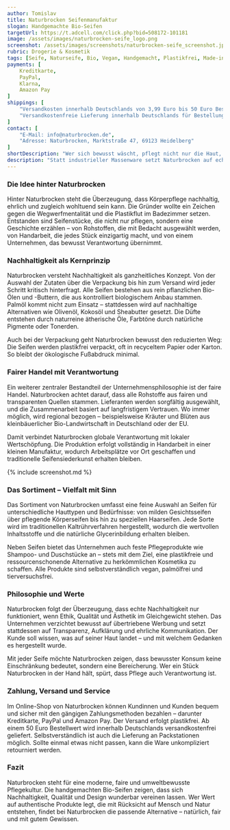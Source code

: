 ```yaml
---
author: Tomislav
title: Naturbrocken Seifenmanufaktur
slogan: Handgemachte Bio-Seifen
targetUrl: https://t.adcell.com/click.php?bid=508172-101181
image: /assets/images/naturbrocken-seife_logo.png
screenshot: /assets/images/screenshots/naturbrocken-seife_screenshot.jpg
rubric: Drogerie & Kosmetik
tags: [Seife, Naturseife, Bio, Vegan, Handgemacht, Plastikfrei, Made-in-EU]
payments: [
    Kreditkarte,
    PayPal,
    Klarna,
    Amazon Pay
]
shippings: [
    "Versandkosten innerhalb Deutschlands von 3,99 Euro bis 50 Euro Bestellwert",
    "Versandkostenfreie Lieferung innerhalb Deutschlands für Bestellungen ab 50 Euro"
]
contact: [
    "E-Mail: info@naturbrocken.de",
    "Adresse: Naturbrocken, Marktstraße 47, 69123 Heidelberg"
]
shortDescription: "Wer sich bewusst wäscht, pflegt nicht nur die Haut, sondern auch die Umwelt. Das Unternehmen Naturbrocken steht genau für diesen Gedanken: hochwertige, handgemachte Bio-Seifen, die mit Liebe, Verantwortung und Respekt gegenüber Mensch und Natur hergestellt werden."
description: "Statt industrieller Massenware setzt Naturbrocken auf echte Handarbeit, kurze Lieferketten und faire Beziehungen zu allen Beteiligten."
---
```


### Die Idee hinter Naturbrocken

Hinter Naturbrocken steht die Überzeugung, dass Körperpflege nachhaltig, ehrlich und zugleich wohltuend sein kann. Die Gründer wollte ein Zeichen gegen die Wegwerfmentalität und die Plastikflut im Badezimmer setzen. Entstanden sind Seifenstücke, die nicht nur pflegen, sondern eine Geschichte erzählen – von Rohstoffen, die mit Bedacht ausgewählt werden, von Handarbeit, die jedes Stück einzigartig macht, und von einem Unternehmen, das bewusst Verantwortung übernimmt.

### Nachhaltigkeit als Kernprinzip

Naturbrocken versteht Nachhaltigkeit als ganzheitliches Konzept. Von der Auswahl der Zutaten über die Verpackung bis hin zum Versand wird jeder Schritt kritisch hinterfragt. Alle Seifen bestehen aus rein pflanzlichen Bio-Ölen und -Buttern, die aus kontrolliert biologischem Anbau stammen. Palmöl kommt nicht zum Einsatz – stattdessen wird auf nachhaltige Alternativen wie Olivenöl, Kokosöl und Sheabutter gesetzt. Die Düfte entstehen durch naturreine ätherische Öle, Farbtöne durch natürliche Pigmente oder Tonerden.

Auch bei der Verpackung geht Naturbrocken bewusst den reduzierten Weg: Die Seifen werden plastikfrei verpackt, oft in recyceltem Papier oder Karton. So bleibt der ökologische Fußabdruck minimal.

### Fairer Handel mit Verantwortung

Ein weiterer zentraler Bestandteil der Unternehmensphilosophie ist der faire Handel. Naturbrocken achtet darauf, dass alle Rohstoffe aus fairen und transparenten Quellen stammen. Lieferanten werden sorgfältig ausgewählt, und die Zusammenarbeit basiert auf langfristigem Vertrauen. Wo immer möglich, wird regional bezogen – beispielsweise Kräuter und Blüten aus kleinbäuerlicher Bio-Landwirtschaft in Deutschland oder der EU.

Damit verbindet Naturbrocken globale Verantwortung mit lokaler Wertschöpfung. Die Produktion erfolgt vollständig in Handarbeit in einer kleinen Manufaktur, wodurch Arbeitsplätze vor Ort geschaffen und traditionelle Seifensiederkunst erhalten bleiben.

{% include screenshot.md %}

### Das Sortiment – Vielfalt mit Sinn

Das Sortiment von Naturbrocken umfasst eine feine Auswahl an Seifen für unterschiedliche Hauttypen und Bedürfnisse: von milden Gesichtsseifen über pflegende Körperseifen bis hin zu speziellen Haarseifen. Jede Sorte wird im traditionellen Kaltrührverfahren hergestellt, wodurch die wertvollen Inhaltsstoffe und die natürliche Glycerinbildung erhalten bleiben.

Neben Seifen bietet das Unternehmen auch feste Pflegeprodukte wie Shampoo- und Duschstücke an – stets mit dem Ziel, eine plastikfreie und ressourcenschonende Alternative zu herkömmlichen Kosmetika zu schaffen. Alle Produkte sind selbstverständlich vegan, palmölfrei und tierversuchsfrei.

### Philosophie und Werte

Naturbrocken folgt der Überzeugung, dass echte Nachhaltigkeit nur funktioniert, wenn Ethik, Qualität und Ästhetik im Gleichgewicht stehen. Das Unternehmen verzichtet bewusst auf übertriebene Werbung und setzt stattdessen auf Transparenz, Aufklärung und ehrliche Kommunikation. Der Kunde soll wissen, was auf seiner Haut landet – und mit welchem Gedanken es hergestellt wurde.

Mit jeder Seife möchte Naturbrocken zeigen, dass bewusster Konsum keine Einschränkung bedeutet, sondern eine Bereicherung. Wer ein Stück Naturbrocken in der Hand hält, spürt, dass Pflege auch Verantwortung ist.

### Zahlung, Versand und Service

Im Online-Shop von Naturbrocken können Kundinnen und Kunden bequem und sicher mit den gängigen Zahlungsmethoden bezahlen – darunter Kreditkarte, PayPal und Amazon Pay. Der Versand erfolgt plastikfrei. Ab einem 50 Euro Bestellwert wird innerhalb Deutschlands versandkostenfrei geliefert. Selbstverständlich ist auch die Lieferung an Packstationen möglich. Sollte einmal etwas nicht passen, kann die Ware unkompliziert retourniert werden.

### Fazit

Naturbrocken steht für eine moderne, faire und umweltbewusste Pflegekultur. Die handgemachten Bio-Seifen zeigen, dass sich Nachhaltigkeit, Qualität und Design wunderbar vereinen lassen. Wer Wert auf authentische Produkte legt, die mit Rücksicht auf Mensch und Natur entstehen, findet bei Naturbrocken die passende Alternative – natürlich, fair und mit gutem Gewissen.